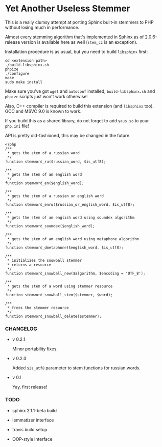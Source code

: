 # Yet Another Useless Stemmer

This is a really clumsy attempt at porting Sphinx built-in stemmers to PHP without losing much in performance.

Almost every stemming algorithm that's implemented in Sphinx as of 2.0.6-release version is available here as well (`stem_cz` is an exception).

Installation procedure is as usual, but you need to build `libsphinx` first:

    cd <extension path>
    ./build-libsphinx.sh
    phpize
    ./configure
    make
    sudo make install

Make sure you've got `wget` and `autoconf` installed, `build-libsphinx.sh` and `phpize` scripts just won't work otherwise!

Also, C++ compiler is required to build this extension (and `libsphinx` too). GCC and MSVC 9.0 is known to work.

If you build this as a shared library, do not forget to add `yaus.so` to your `php.ini` file!

API is pretty old-fashioned, this may be changed in the future.

    <?php
    /**
     * gets the stem of a russian word
     */
    function stemword_ru($russian_word, $is_utf8);

    /**
     * gets the stem of an english word
     */
    function stemword_en($english_word);

    /**
     * gets the stem of a russian or english word
     */
    function stemword_enru($russian_or_english_word, $is_utf8);

    /**
     * gets the stem of an english word using soundex algorithm
     */
    function stemword_soundex($english_word);

    /**
     * gets the stem of an english word using metaphone algorithm
     */
    function stemword_dmetaphone($english_word, $is_utf8);

    /**
     * initializes the snowball stemmer
     * returns a resource
     */
    function stemword_snowball_new($algorithm, $encoding = 'UTF_8');

    /**
     * gets the stem of a word using stemmer resource
     */
    function stemword_snowball_stem($stemmer, $word);

    /**
     * frees the stemmer resource
     */
    function stemword_snowball_delete($stemmer);

### CHANGELOG

*	v 0.2.1

	Minor portability fixes.

*	v 0.2.0

	Added `$is_utf8` parameter to stem functions for russian words.

*	v 0.1

	Yay, first release!


### TODO

*	sphinx 2.1.1-beta build

*	lemmatizer interface

*	travis build setup

*	OOP-style interface
